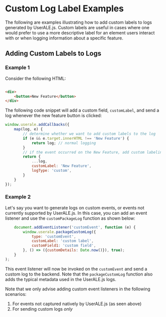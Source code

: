 # Custom Log Label Examples

The following are examples illustrating how to add custom labels to logs generated by UserALE.js. Custom labels are
useful in cases where one would prefer to use a more descriptive label for an element users interact with or when
logging information about a specific feature.

## Adding Custom Labels to Logs

### Example 1

Consider the following HTML:

```html

<div>
    <button>New Feature</button>
</div>
```

The following code snippet will add a custom field, `customLabel`, and send a log whenever the new feature button is
clicked:

```js
window.userale.addCallbacks({
    map(log, e) {
        // determine whether we want to add custom labels to the log
        if (e && e.target.innerHTML !== 'New Feature') {
            return log; // normal logging
        }
        // if the event occurred on the New Feature, add custom labeling
        return {
            ...log,
            customLabel: 'New Feature',
            logType: 'custom',
        }
    }
});
```

### Example 2

Let's say you want to generate logs on custom events, or events not currently supported by UserALE.js. In this case, you
can add an event listener and use the `customPackageLog` function as shown below:

```js
    document.addEventListener('customEvent', function (e) {
        window.userale.packageCustomLog({
            type: 'customEvent',
            customLabel: 'custom label',
            customField1: 'custom field',
        }, () => ({customDetails: Date.now()}), true);
    }
);
```

This event listener will now be invoked on the `customEvent` and send a custom log to the backend. Note that the
`packageCustomLog` function also adds the typical metadata used in the UserALE.js logs.

Note that we only advise adding custom event listeners in the following scenarios:

1. For events not captured natively by UserALE.js (as seen above)
2. For sending custom logs *only*